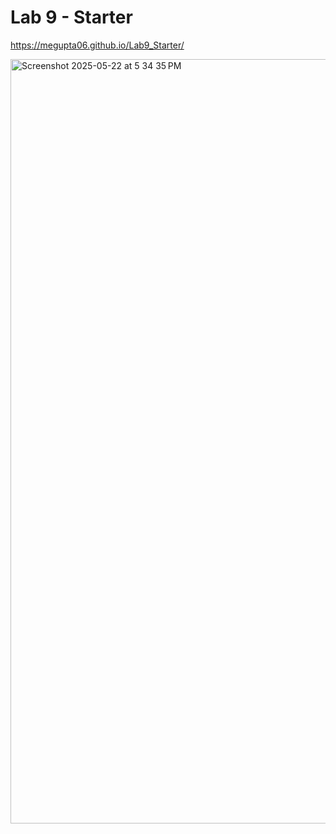 # Lab 9 - Starter

https://megupta06.github.io/Lab9_Starter/



<img width="1223" alt="Screenshot 2025-05-22 at 5 34 35 PM" src="https://github.com/user-attachments/assets/d79cb223-46f9-4e9f-a194-afe518c3d86b" />
